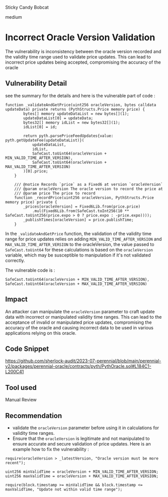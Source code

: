 Sticky Candy Bobcat

medium

# Incorrect Oracle Version Validation
The vulnerability is inconsistency between the oracle version recorded and the validity time range used to validate price updates. This can lead to incorrect price updates being accepted, compromising the accuracy of the oracle
## Vulnerability Detail
see the summary for the details and here is the vulnerable part of code :
```solidity
function _validateAndGetPrice(uint256 oracleVersion, bytes calldata updateData) private returns (PythStructs.Price memory price) {
        bytes[] memory updateDataList = new bytes[](1);
        updateDataList[0] = updateData;
        bytes32[] memory idList = new bytes32[](1);
        idList[0] = id;

        return pyth.parsePriceFeedUpdates{value: pyth.getUpdateFee(updateDataList)}(
            updateDataList,
            idList,
            SafeCast.toUint64(oracleVersion + MIN_VALID_TIME_AFTER_VERSION),
            SafeCast.toUint64(oracleVersion + MAX_VALID_TIME_AFTER_VERSION)
        )[0].price;
    }

    /// @notice Records `price` as a Fixed6 at version `oracleVersion`
    /// @param oracleVersion The oracle version to record the price at
    /// @param price The price to record
    function _recordPrice(uint256 oracleVersion, PythStructs.Price memory price) private {
        _prices[oracleVersion] = Fixed6Lib.from(price.price)
            .mul(Fixed6Lib.from(SafeCast.toInt256(10 ** SafeCast.toUint256(price.expo > 0 ? price.expo : -price.expo))));
        _publishTimes[oracleVersion] = price.publishTime;
    }
```
In the `_validateAndGetPrice` function, the validation of the validity time range for price updates relies on adding `MIN_VALID_TIME_AFTER_VERSION` and `MAX_VALID_TIME_AFTER_VERSION` to the oracleVersion, the value passed to `SafeCast.toUint64` for these calculations is based on the `oracleVersion` variable, which may be susceptible to manipulation if it's not validated correctly.

The vulnerable code is : 

```solidity
SafeCast.toUint64(oracleVersion + MIN_VALID_TIME_AFTER_VERSION),
SafeCast.toUint64(oracleVersion + MAX_VALID_TIME_AFTER_VERSION)
```

 
## Impact
An attacker can manipulate the `oracleVersion` parameter to craft update data with incorrect or manipulated validity time ranges. This can lead to the acceptance of invalid or manipulated price updates, compromising the accuracy of the oracle and  causing incorrect data to be used in various applications relying on this oracle.
## Code Snippet
https://github.com/sherlock-audit/2023-07-perennial/blob/main/perennial-v2/packages/perennial-oracle/contracts/pyth/PythOracle.sol#L184C1-L200C41
## Tool used

Manual Review

## Recommendation
- validate the `oracleVersion` parameter before using it in calculations for validity time ranges. 
- Ensure that the `oracleVersion` is legitimate and not manipulated to ensure accurate and secure validation of price updates.
Here is an example how to fix the vulnerability : 
```solidity
require(oracleVersion > _latestVersion, "Oracle version must be more recent");

uint256 minValidTime = oracleVersion + MIN_VALID_TIME_AFTER_VERSION;
uint256 maxValidTime = oracleVersion + MAX_VALID_TIME_AFTER_VERSION;

require(block.timestamp >= minValidTime && block.timestamp <= maxValidTime, "Update not within valid time range");

```